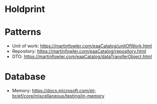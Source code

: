 # Holdprint

# Patterns

  - Unit of work: https://martinfowler.com/eaaCatalog/unitOfWork.html
  - Repository: https://martinfowler.com/eaaCatalog/repository.html
  - DTO: https://martinfowler.com/eaaCatalog/dataTransferObject.html
  
# Database
  
  - Memory: https://docs.microsoft.com/pt-br/ef/core/miscellaneous/testing/in-memory
  
